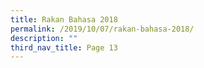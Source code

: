 ```yaml
---
title: Rakan Bahasa 2018
permalink: /2019/10/07/rakan-bahasa-2018/
description: ""
third_nav_title: Page 13
---
```

